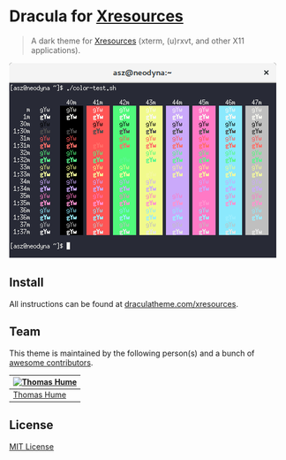 # Dracula for [Xresources](https://wiki.archlinux.org/index.php/x_resources)

> A dark theme for [Xresources](https://wiki.archlinux.org/index.php/x_resources) (xterm, (u)rxvt, and other X11 applications).

![Screenshot](./screenshot.png)

## Install

All instructions can be found at [draculatheme.com/xresources](https://draculatheme.com/xresources).

## Team

This theme is maintained by the following person(s) and a bunch of [awesome contributors](https://github.com/dracula/xresources/graphs/contributors).

[![Thomas Hume](https://avatars3.githubusercontent.com/u/632292?v=3&s=70)](https://github.com/Aszarsha) |
--- |
[Thomas Hume](https://github.com/Aszarsha) |

## License

[MIT License](./LICENSE)
